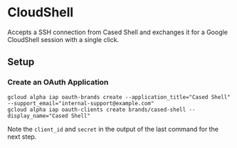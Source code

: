 # CloudShell

Accepts a SSH connection from Cased Shell and exchanges it for a Google CloudShell session with a single click.

## Setup

### Create an OAuth Application

```shell
gcloud alpha iap oauth-brands create --application_title="Cased Shell" --support_email="internal-support@example.com"
gcloud alpha iap oauth-clients create brands/cased-shell --display_name="Cased Shell"
```

Note the `client_id` and `secret` in the output of the last command for the next step.
